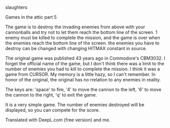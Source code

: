 slaughters

Games in the attic part 5

The game is to destroy the invading enemies from above with your cannonballs and try not to let them reach the bottom line of the screen. 1 enemy must be killed to complete the mission, and the game is over when the enemies reach the bottom line of the screen. the enemies you have to destroy can be changed with changing HITMAX constant in source.

The original game was published 43 years ago in Commodore's CBM3032. I forget the official name of the game, but I don't think there was a limit to the number of enemies you had to kill to complete the mission. I think it was a game from CURSOR. My memory is a little hazy, so I can't remember. In honor of the original, the original has no rrelation to any enemies in reality.

The keys are: 'space' to fire, '4' to move the cannon to the left, '6' to move the cannon to the right, 'q' to exit the game. 

It is a very simple game. The number of enemies destroyed will be displayed, so you can compete for the score.

Translated with DeepL.com (free version) and me.
